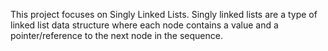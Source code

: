 This project focuses on Singly Linked Lists. Singly linked lists are a type of linked list data structure where each node contains a value and a pointer/reference to the next node in the sequence. 
